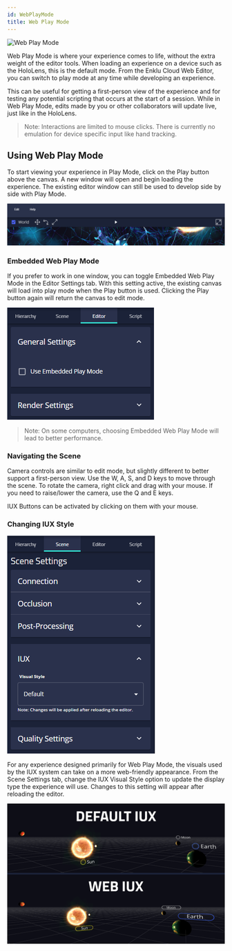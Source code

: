 ```yaml
---
id: WebPlayMode
title: Web Play Mode
---
```


![Web Play Mode](/img/product/releases/2020.10/webplay.gif)

Web Play Mode is where your experience comes to life, without the extra weight of the editor tools. 
When loading an experience on a device such as the HoloLens, this is the default mode. 
From the Enklu Cloud Web Editor, you can switch to play mode at any time while developing an experience.

This can be useful for getting a first-person view of the experience and for testing any potential scripting that occurs at the start of a session.
While in Web Play Mode, edits made by you or other collaborators will update live, just like in the HoloLens.

> Note: Interactions are limited to mouse clicks. There is currently no emulation for device specific input like hand tracking.

## Using Web Play Mode

To start viewing your experience in Play Mode, click on the Play button above the canvas. 
A new window will open and begin loading the experience. The existing editor window can still be used to develop side by side with Play Mode.

![Play Button](/img/product/editor/ControlBar.png)

### Embedded Web Play Mode

If you prefer to work in one window, you can toggle Embedded Web Play Mode in the Editor Settings tab.
With this setting active, the existing canvas will load into play mode when the Play button is used. 
Clicking the Play button again will return the canvas to edit mode.

![General Settings](/img/product/editor/GeneralSettings.png)

> Note: On some computers, choosing Embedded Web Play Mode will lead to better performance.

### Navigating the Scene

Camera controls are similar to edit mode, but slightly different to better support a first-person view. 
Use the W, A, S, and D keys to move through the scene. To rotate the camera, right click and drag with your mouse.
If you need to raise/lower the camera, use the Q and E keys. 

IUX Buttons can be activated by clicking on them with your mouse.

### Changing IUX Style

![IUX Settings](/img/product/editor/IUXSettings.png)

For any experience designed primarily for Web Play Mode, the visuals used by the IUX system can take on a more web-friendly appearance.
From the Scene Settings tab, change the IUX Visual Style option to update the display type the experience will use. 
Changes to this setting will appear after reloading the editor.

![Web Visuals](/img/product/editor/WebIUX.png)
